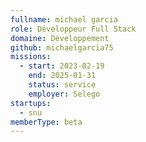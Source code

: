 ```yaml
---
fullname: michael garcia
role: Développeur Full Stack
domaine: Développement
github: michaelgarcia75
missions:
  - start: 2023-02-19
    end: 2025-01-31
    status: service
    employer: Selego
startups:
  - snu
memberType: beta
---
```

